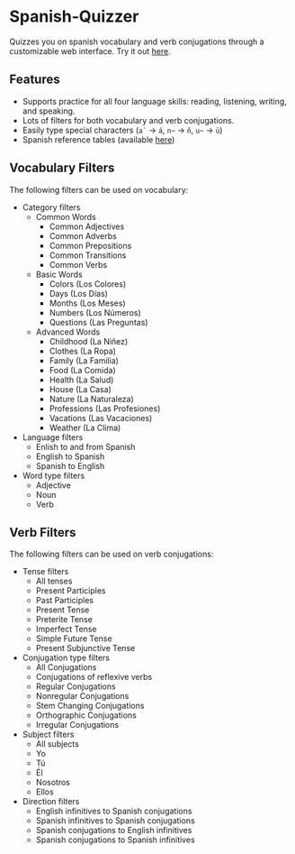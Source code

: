 # Spanish-Quizzer
Quizzes you on spanish vocabulary and verb conjugations through a customizable web interface.
Try it out [here](https://ashermorgan.github.io/Spanish-Quizzer/).

## Features
- Supports practice for all four language skills: reading, listening, writing, and speaking.
- Lots of filters for both vocabulary and verb conjugations.
- Easily type special characters (``` a` ``` → `á`, `n~` → `ñ`, `u~` → `ü`)
- Spanish reference tables (available [here](https://ashermorgan.github.io/Spanish-Quizzer/reference.html))

## Vocabulary Filters
The following filters can be used on vocabulary:
- Category filters
  - Common Words
    - Common Adjectives
    - Common Adverbs
    - Common Prepositions
    - Common Transitions
    - Common Verbs
  - Basic Words
    - Colors (Los Colores)
    - Days (Los Días)
    - Months (Los Meses)
    - Numbers (Los Números)
    - Questions (Las Preguntas)
  - Advanced Words
    - Childhood (La Niñez)
    - Clothes (La Ropa)
    - Family (La Familia)
    - Food (La Comida)
    - Health (La Salud)
    - House (La Casa)
    - Nature (La Naturaleza)
    - Professions (Las Profesiones)
    - Vacations (Las Vacaciones)
    - Weather (La Clima)
- Language filters
  - Enlish to and from Spanish
  - English to Spanish
  - Spanish to English
- Word type filters
  - Adjective
  - Noun
  - Verb

## Verb Filters
The following filters can be used on verb conjugations:
- Tense filters
  - All tenses
  - Present Participles
  - Past Participles
  - Present Tense
  - Preterite Tense
  - Imperfect Tense
  - Simple Future Tense
  - Present Subjunctive Tense
- Conjugation type filters
  - All Conjugations
  - Conjugations of reflexive verbs
  - Regular Conjugations
  - Nonregular Conjugations
  - Stem Changing Conjugations
  - Orthographic Conjugations
  - Irregular Conjugations
- Subject filters
  - All subjects
  - Yo
  - Tú
  - Él
  - Nosotros
  - Ellos
- Direction filters
  - English infinitives to Spanish conjugations
  - Spanish infinitives to Spanish conjugations
  - Spanish conjugations to English infinitives
  - Spanish conjugations to Spanish infinitives

